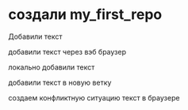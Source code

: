 # создали my_first_repo

Добавили текст

добавили текст через вэб браузер

локально добавили текст

добавили текст в новую ветку

создаем конфликтную ситуацию текст в браузере
